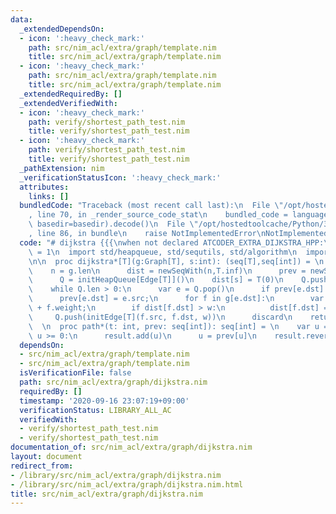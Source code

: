 ```yaml
---
data:
  _extendedDependsOn:
  - icon: ':heavy_check_mark:'
    path: src/nim_acl/extra/graph/template.nim
    title: src/nim_acl/extra/graph/template.nim
  - icon: ':heavy_check_mark:'
    path: src/nim_acl/extra/graph/template.nim
    title: src/nim_acl/extra/graph/template.nim
  _extendedRequiredBy: []
  _extendedVerifiedWith:
  - icon: ':heavy_check_mark:'
    path: verify/shortest_path_test.nim
    title: verify/shortest_path_test.nim
  - icon: ':heavy_check_mark:'
    path: verify/shortest_path_test.nim
    title: verify/shortest_path_test.nim
  _pathExtension: nim
  _verificationStatusIcon: ':heavy_check_mark:'
  attributes:
    links: []
  bundledCode: "Traceback (most recent call last):\n  File \"/opt/hostedtoolcache/Python/3.8.5/x64/lib/python3.8/site-packages/onlinejudge_verify/documentation/build.py\"\
    , line 70, in _render_source_code_stat\n    bundled_code = language.bundle(stat.path,\
    \ basedir=basedir).decode()\n  File \"/opt/hostedtoolcache/Python/3.8.5/x64/lib/python3.8/site-packages/onlinejudge_verify/languages/nim.py\"\
    , line 86, in bundle\n    raise NotImplementedError\nNotImplementedError\n"
  code: "# dijkstra {{{\nwhen not declared ATCODER_EXTRA_DIJKSTRA_HPP:\n  const ATCODER_EXTRA_DIJKSTRA_HPP*\
    \ = 1\n  import std/heapqueue, std/sequtils, std/algorithm\n  import \"src/nim_acl/extra/graph/template.nim\"\
    \n\n  proc dijkstra*[T](g:Graph[T], s:int): (seq[T],seq[int]) = \n    var\n  \
    \    n = g.len\n      dist = newSeqWith(n,T.inf)\n      prev = newSeqWith(n,-1)\n\
    \      Q = initHeapQueue[Edge[T]]()\n    dist[s] = T(0)\n    Q.push(initEdge[T](-2,s,T(0)))\n\
    \    while Q.len > 0:\n      var e = Q.pop()\n      if prev[e.dst] != -1: continue\n\
    \      prev[e.dst] = e.src;\n      for f in g[e.dst]:\n        var w = e.weight\
    \ + f.weight;\n        if dist[f.dst] > w:\n          dist[f.dst] = w;\n     \
    \     Q.push(initEdge[T](f.src, f.dst, w))\n      discard\n    return (dist,prev)\n\
    \  \n  proc path*(t: int, prev: seq[int]): seq[int] = \n    var u = t\n    while\
    \ u >= 0:\n      result.add(u)\n      u = prev[u]\n    result.reverse()\n# }}}\n"
  dependsOn:
  - src/nim_acl/extra/graph/template.nim
  - src/nim_acl/extra/graph/template.nim
  isVerificationFile: false
  path: src/nim_acl/extra/graph/dijkstra.nim
  requiredBy: []
  timestamp: '2020-09-16 23:07:19+09:00'
  verificationStatus: LIBRARY_ALL_AC
  verifiedWith:
  - verify/shortest_path_test.nim
  - verify/shortest_path_test.nim
documentation_of: src/nim_acl/extra/graph/dijkstra.nim
layout: document
redirect_from:
- /library/src/nim_acl/extra/graph/dijkstra.nim
- /library/src/nim_acl/extra/graph/dijkstra.nim.html
title: src/nim_acl/extra/graph/dijkstra.nim
---
```

